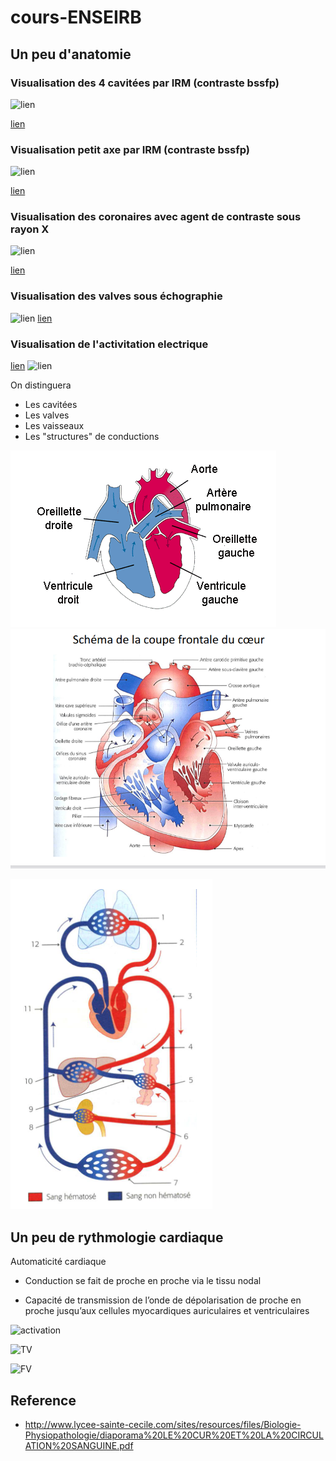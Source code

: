 # cours-ENSEIRB

## Un peu d'anatomie

### Visualisation des 4 cavitées par IRM (contraste bssfp)

![lien](https://cdn.ymaws.com/scmr.org/resource/resmgr/cow_images/2017/RV_Infarct_CMR_4_CH_SSFP.gif)

[lien](https://cdn.ymaws.com/scmr.org/resource/resmgr/cow_images/2017/RV_Infarct_CMR_4_CH_SSFP.gif)

### Visualisation petit axe par IRM (contraste bssfp)

![lien](https://cdn.ymaws.com/scmr.org/resource/resmgr/cow_images/2017/RV_Infarct_CMR_SA_SSFP_2.gif)

[lien](https://cdn.ymaws.com/scmr.org/resource/resmgr/cow_images/2017/RV_Infarct_CMR_SA_SSFP_2.gif)

### Visualisation des coronaires avec agent de contraste sous rayon X

![lien](https://cdn.ymaws.com/scmr.org/resource/resmgr/cow_images/2017/RV_Infarct_RCx_Angiogram_Ini.gif)

[lien](https://cdn.ymaws.com/scmr.org/resource/resmgr/cow_images/2017/RV_Infarct_RCx_Angiogram_Ini.gif)

### Visualisation des valves sous échographie
![lien](https://www.creatis.insa-lyon.fr/~bernard/images/ultrafast_with_moco.gif)
[lien](https://www.creatis.insa-lyon.fr/~bernard/images/ultrafast_with_moco.gif)


### Visualisation de l'activitation electrique
[lien](https://media.lactualite.com/2018/04/heart-beat-gif-source-1.gif)
![lien](https://media.lactualite.com/2018/04/heart-beat-gif-source-1.gif)

On distinguera

* Les cavitées 
* Les valves
* Les vaisseaux
* Les "structures" de conductions


![figure1](figures/anatomie_simple.gif)
![figure2](figures/anatomie.png)


![figure3](figures/oxygene.png)


## Un peu de rythmologie cardiaque  

Automaticité cardiaque

* Conduction se fait de proche en proche via  le tissu nodal 

* Capacité de transmission de l’onde de dépolarisation de proche en proche jusqu’aux cellules myocardiques auriculaires et ventriculaires

![activation](https://media.lactualite.com/2018/04/heart-beat-gif-source-1.gif)

![TV](https://lactualite.com/assets/uploads/2018/04/tsvnodale.gif)

![FV](https://www.matierevolution.fr/local/cache-vignettes/L293xH220/-168-97677.gif)



## Reference 

* http://www.lycee-sainte-cecile.com/sites/resources/files/Biologie-Physiopathologie/diaporama%20LE%20CUR%20ET%20LA%20CIRCULATION%20SANGUINE.pdf
